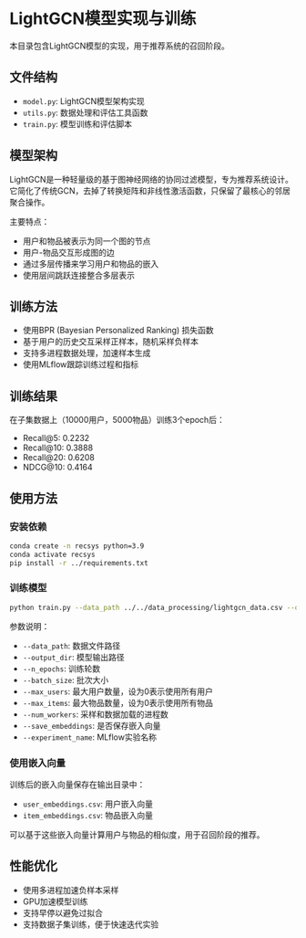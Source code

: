 # LightGCN模型实现与训练

本目录包含LightGCN模型的实现，用于推荐系统的召回阶段。

## 文件结构

- `model.py`: LightGCN模型架构实现
- `utils.py`: 数据处理和评估工具函数
- `train.py`: 模型训练和评估脚本

## 模型架构

LightGCN是一种轻量级的基于图神经网络的协同过滤模型，专为推荐系统设计。它简化了传统GCN，去掉了转换矩阵和非线性激活函数，只保留了最核心的邻居聚合操作。

主要特点：
- 用户和物品被表示为同一个图的节点
- 用户-物品交互形成图的边
- 通过多层传播来学习用户和物品的嵌入
- 使用层间跳跃连接整合多层表示

## 训练方法

- 使用BPR (Bayesian Personalized Ranking) 损失函数
- 基于用户的历史交互采样正样本，随机采样负样本
- 支持多进程数据处理，加速样本生成
- 使用MLflow跟踪训练过程和指标

## 训练结果

在子集数据上（10000用户，5000物品）训练3个epoch后：
- Recall@5: 0.2232
- Recall@10: 0.3888
- Recall@20: 0.6208
- NDCG@10: 0.4164

## 使用方法

### 安装依赖

```bash
conda create -n recsys python=3.9
conda activate recsys
pip install -r ../requirements.txt
```

### 训练模型

```bash
python train.py --data_path ../../data_processing/lightgcn_data.csv --output_dir ../../model_output/lightgcn --n_epochs 5 --batch_size 64 --max_users 10000 --max_items 5000 --num_workers 8 --save_embeddings --experiment_name LightGCN_Test
```

参数说明：
- `--data_path`: 数据文件路径
- `--output_dir`: 模型输出路径
- `--n_epochs`: 训练轮数
- `--batch_size`: 批次大小
- `--max_users`: 最大用户数量，设为0表示使用所有用户
- `--max_items`: 最大物品数量，设为0表示使用所有物品
- `--num_workers`: 采样和数据加载的进程数
- `--save_embeddings`: 是否保存嵌入向量
- `--experiment_name`: MLflow实验名称

### 使用嵌入向量

训练后的嵌入向量保存在输出目录中：
- `user_embeddings.csv`: 用户嵌入向量
- `item_embeddings.csv`: 物品嵌入向量

可以基于这些嵌入向量计算用户与物品的相似度，用于召回阶段的推荐。

## 性能优化

- 使用多进程加速负样本采样
- GPU加速模型训练
- 支持早停以避免过拟合
- 支持数据子集训练，便于快速迭代实验 